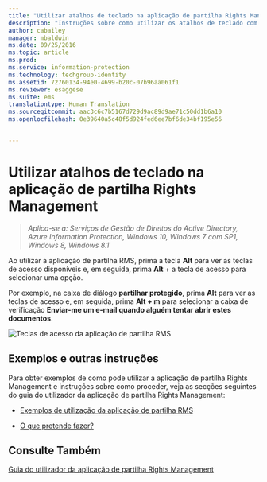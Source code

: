```yaml
---
title: "Utilizar atalhos de teclado na aplicação de partilha Rights Management | Azure Information Protection"
description: "Instruções sobre como utilizar os atalhos de teclado com a aplicação de partilha RMS para Windows."
author: cabailey
manager: mbaldwin
ms.date: 09/25/2016
ms.topic: article
ms.prod: 
ms.service: information-protection
ms.technology: techgroup-identity
ms.assetid: 72760134-94e0-4699-b20c-07b96aa061f1
ms.reviewer: esaggese
ms.suite: ems
translationtype: Human Translation
ms.sourcegitcommit: aac3c6c7b5167d729d9ac89d9ae71c50dd1b6a10
ms.openlocfilehash: 0e39640a5c48f5d924fed6ee7bf6de34bf195e56


---
```


# Utilizar atalhos de teclado na aplicação de partilha Rights Management

>*Aplica-se a: Serviços de Gestão de Direitos do Active Directory, Azure Information Protection, Windows 10, Windows 7 com SP1, Windows 8, Windows 8.1*

Ao utilizar a aplicação de partilha RMS, prima a tecla **Alt** para ver as teclas de acesso disponíveis e, em seguida, prima **Alt** + a tecla de acesso para selecionar uma opção.

Por exemplo, na caixa de diálogo **partilhar protegido**, prima **Alt** para ver as teclas de acesso e, em seguida, prima **Alt + m** para selecionar a caixa de verificação **Enviar-me um e-mail quando alguém tentar abrir estes documentos**.

![Teclas de acesso da aplicação de partilha RMS](../media/ADRMS_MSRMSApp_AccessKeys.png)

## Exemplos e outras instruções
Para obter exemplos de como pode utilizar a aplicação de partilha Rights Management e instruções sobre como proceder, veja as secções seguintes do guia do utilizador da aplicação de partilha Rights Management:

-   [Exemplos de utilização da aplicação de partilha RMS](sharing-app-user-guide.md#examples-for-using-the-rms-sharing-application)

-   [O que pretende fazer?](sharing-app-user-guide.md#what-do-you-want-to-do)

## Consulte Também
[Guia do utilizador da aplicação de partilha Rights Management](sharing-app-user-guide.md)



<!--HONumber=Sep16_HO4-->



